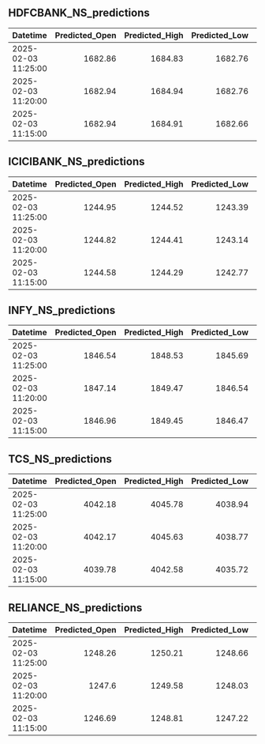## HDFCBANK_NS_predictions
| Datetime            |   Predicted_Open |   Predicted_High |   Predicted_Low |   Predicted_Close |   Predicted_Volume |
|:--------------------|-----------------:|-----------------:|----------------:|------------------:|-------------------:|
| 2025-02-03 11:25:00 |          1682.86 |          1684.83 |         1682.76 |           1684.25 |            66670.4 |
| 2025-02-03 11:20:00 |          1682.94 |          1684.94 |         1682.76 |           1684.31 |            68054.8 |
| 2025-02-03 11:15:00 |          1682.94 |          1684.91 |         1682.66 |           1684.22 |            69169   |

## ICICIBANK_NS_predictions
| Datetime            |   Predicted_Open |   Predicted_High |   Predicted_Low |   Predicted_Close |   Predicted_Volume |
|:--------------------|-----------------:|-----------------:|----------------:|------------------:|-------------------:|
| 2025-02-03 11:25:00 |          1244.95 |          1244.52 |         1243.39 |           1244.16 |            78805.9 |
| 2025-02-03 11:20:00 |          1244.82 |          1244.41 |         1243.14 |           1243.95 |            85046.8 |
| 2025-02-03 11:15:00 |          1244.58 |          1244.29 |         1242.77 |           1243.62 |            91218.4 |

## INFY_NS_predictions
| Datetime            |   Predicted_Open |   Predicted_High |   Predicted_Low |   Predicted_Close |   Predicted_Volume |
|:--------------------|-----------------:|-----------------:|----------------:|------------------:|-------------------:|
| 2025-02-03 11:25:00 |          1846.54 |          1848.53 |         1845.69 |           1847.14 |            32530.5 |
| 2025-02-03 11:20:00 |          1847.14 |          1849.47 |         1846.54 |           1847.84 |            31209.5 |
| 2025-02-03 11:15:00 |          1846.96 |          1849.45 |         1846.47 |           1847.75 |            31523.1 |

## TCS_NS_predictions
| Datetime            |   Predicted_Open |   Predicted_High |   Predicted_Low |   Predicted_Close |   Predicted_Volume |
|:--------------------|-----------------:|-----------------:|----------------:|------------------:|-------------------:|
| 2025-02-03 11:25:00 |          4042.18 |          4045.78 |         4038.94 |           4044.45 |            25257   |
| 2025-02-03 11:20:00 |          4042.17 |          4045.63 |         4038.77 |           4044.27 |            23919.1 |
| 2025-02-03 11:15:00 |          4039.78 |          4042.58 |         4035.72 |           4041.53 |            24036.9 |

## RELIANCE_NS_predictions
| Datetime            |   Predicted_Open |   Predicted_High |   Predicted_Low |   Predicted_Close |   Predicted_Volume |
|:--------------------|-----------------:|-----------------:|----------------:|------------------:|-------------------:|
| 2025-02-03 11:25:00 |          1248.26 |          1250.21 |         1248.66 |           1249.4  |            77812.4 |
| 2025-02-03 11:20:00 |          1247.6  |          1249.58 |         1248.03 |           1248.75 |            82388.3 |
| 2025-02-03 11:15:00 |          1246.69 |          1248.81 |         1247.22 |           1247.92 |            87792.7 |

